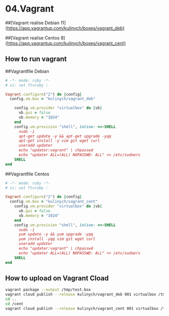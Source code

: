 # 04.Vagrant

##[Vagrant realise Debian 11]{https://app.vagrantup.com/kulinych/boxes/vagrant_deb}

##[Vagrant realise Centos 8]{https://app.vagrantup.com/kulinych/boxes/vagrant_cent}

## How to run vagrant

##Vagrantfile Debian

```ruby
# -*- mode: ruby -*-
# vi: set ft=ruby :

Vagrant.configure("2") do |config|
  config.vm.box = "kulinych/vagrant_deb"

    config.vm.provider "virtualbox" do |vb|
      vb.gui = false
      vb.memory = "1024"
    end
    config.vm.provision "shell", inline: <<-SHELL
      sudo -i 
      apt-get update -y && apt-get upgrade -yqq
      apt-get install -y vim git wget curl
      useradd updater
      echo "updater:vagrant" | chpasswd
      echo "updater ALL=(ALL) NOPASSWD: ALL" >> /etc/sudoers
    SHELL
end
```

##Vagrantfile Centos

```ruby
# -*- mode: ruby -*-
# vi: set ft=ruby :

Vagrant.configure("2") do |config|
  config.vm.box = "kulinych/vagrant_cent"
    config.vm.provider "virtualbox" do |vb|
      vb.gui = false
      vb.memory = "1024"
    end
    config.vm.provision "shell", inline: <<-SHELL
      sudo -i 
      yum update -y && yum upgrade -yqq
      yum install -yqq vim git wget curl
      useradd updater
      echo "updater:vagrant" | chpasswd
      echo "updater ALL=(ALL) NOPASSWD: ALL" >> /etc/sudoers
    SHELL
end
```

## How to upload on Vagrant Cload

```bash
vagrant package --output /tmp/test.box
vagrant cloud publish --release kulinych/vagrant_deb 001 virtualbox /tmp/deb.box
cd ..
cd /cent
vagrant cloud publish --release kulinych/vagrant_cent 001 virtualbox /tmp/test.box
```
